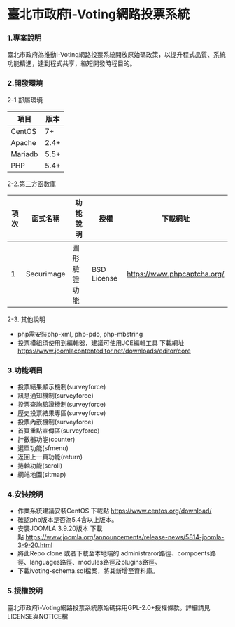 ﻿# 臺北市政府i-Voting網路投票系統

### 1.專案說明
臺北市政府為推動i-Voting網路投票系統開放原始碼政策，以提升程式品質、系統功能精進，達到程式共享，縮短開發時程目的。
  
### 2.開發環境

2-1.部屬環境

|項目|版本|
|--- |---|
|CentOS|7+|
|Apache|2.4+|
|Mariadb|5.5+|
|PHP|5.4+|

2-2.第三方函數庫

| 項次 | 函式名稱 | 功能說明 | 授權 | 下載網址 |
| ---- | ----     | ----    | ---- | ----    |
|  1   | Securimage| 圖形驗證功能| BSD License | https://www.phpcaptcha.org/ |

2-3. 其他說明
* php需安裝php-xml, php-pdo, php-mbstring
* 投票模組須使用到編輯器，建議可使用JCE編輯工具 下載網址 https://www.joomlacontenteditor.net/downloads/editor/core

### 3.功能項目

* 投票結果顯示機制(surveyforce)
* 訊息通知機制(surveyforce)
* 投票查詢驗證機制(surveyforce)
* 歷史投票結果專區(surveyforce)
* 投票內嵌機制(surveyforce)  
* 首頁重點宣傳區(surveyforce)
* 計數器功能(counter)
* 選單功能(sfmenu)
* 返回上一頁功能(return)
* 捲軸功能(scroll)
* 網站地圖(sitmap)

### 4.安裝說明

 * 作業系統建議安裝CentOS 下載點 https://www.centos.org/download/ 
 * 確認php版本是否為5.4含以上版本。
 * 安裝JOOMLA 3.9.20版本 下載點 https://www.joomla.org/announcements/release-news/5814-joomla-3-9-20.html
 * 將此Repo clone 或者下載至本地端的 administraror路徑、compoents路徑、languages路徑、modules路徑及plugins路徑。
 * 下載ivoting-schema.sql檔案，將其新增至資料庫。
	
### 5.授權說明

  臺北市政府i-Voting網路投票系統原始碼採用GPL-2.0+授權條款。詳細請見LICENSE與NOTICE檔
